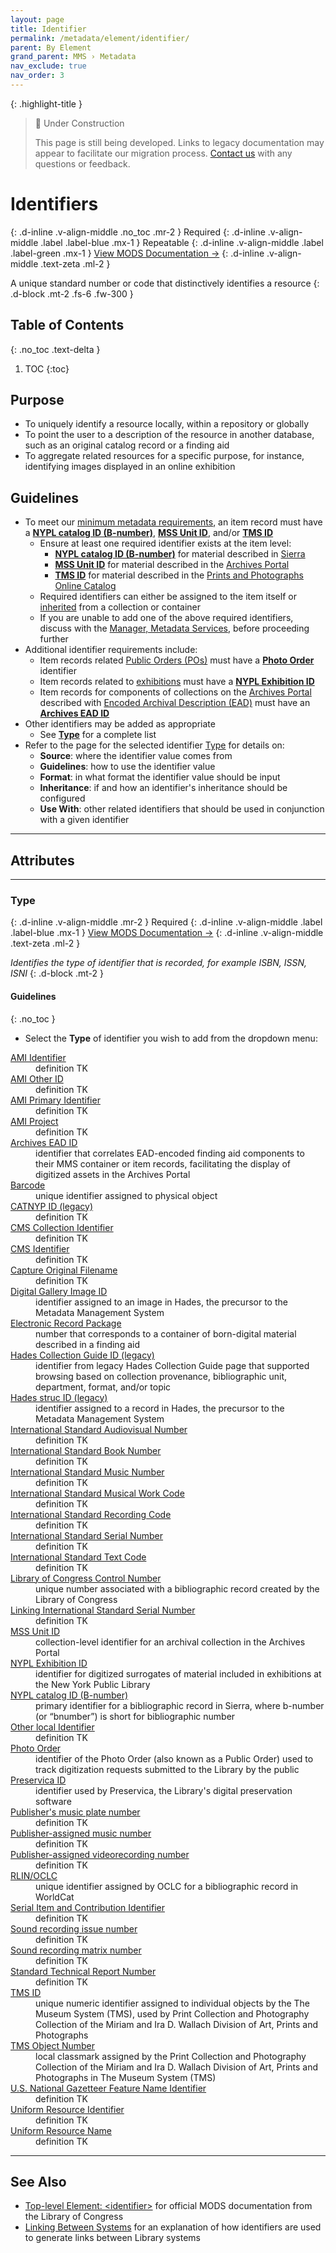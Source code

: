```yaml
---
layout: page
title: Identifier
permalink: /metadata/element/identifier/
parent: By Element
grand_parent: MMS › Metadata
nav_exclude: true
nav_order: 3
---
```


{: .highlight-title }
> 🚧 Under Construction
>
> This page is still being developed. Links to legacy documentation may appear to facilitate our migration process. [Contact us](/metadata-documentation/contact/) with any questions or feedback.

# Identifiers
{: .d-inline .v-align-middle .no_toc .mr-2 }
Required
{: .d-inline .v-align-middle .label .label-blue .mx-1 }
Repeatable
{: .d-inline .v-align-middle .label .label-green .mx-1 }
[View MODS Documentation →](https://www.loc.gov/standards/mods/userguide/identifier.html)
{: .d-inline .v-align-middle .text-zeta .ml-2 }

A unique standard number or code that distinctively identifies a resource
{: .d-block .mt-2 .fs-6 .fw-300 }

## Table of Contents
{: .no_toc .text-delta }

1. TOC
{:toc}

## Purpose
- To uniquely identify a resource locally, within a repository or globally
- To point the user to a description of the resource in another database, such as an original catalog record or a finding aid
- To aggregate related resources for a specific purpose, for instance, identifying images displayed in an online exhibition

## Guidelines
- To meet our [minimum metadata requirements](/metadata-documentation/metadata/guidelines/#minimum-metadata-requirements), an item record must have a [**NYPL catalog ID (B-number)**](/metadata-documentation/metadata/element/identifier/bnumber/), [**MSS Unit ID**](/metadata-documentation/metadata/element/identifier/mss-unit/), and/or [**TMS ID**](/metadata-documentation/metadata/element/identifier/tms/)
    - Ensure at least one required identifier exists at the item level:
        - [**NYPL catalog ID (B-number)**](/metadata-documentation/metadata/element/identifier/bnumber/) for material described in [Sierra](/metadata-documentation/resources/glossary/#sierra)
        - [**MSS Unit ID**](/metadata-documentation/metadata/element/identifier/mss-unit/) for material described in the [Archives Portal](/metadata-documentation/resources/glossary/#archives-portal)
        - [**TMS ID**](/metadata-documentation/metadata/element/identifier/tms/) for material described in the [Prints and Photographs Online Catalog](/metadata-documentation/resources/glossary/#prints-and-photographs-online-catalog)
    - Required identifiers can either be assigned to the item itself or [inherited](/metadata-documentation/metadata/guidelines/#inheritance) from a collection or container
    - If you are unable to add one of the above required identifiers, discuss with the [Manager, Metadata Services](/metadata-documentation/contact/), before proceeding further
- Additional identifier requirements include:
    - Item records related [Public Orders (POs)](/metadata-documentation/workflows/digitization/po/) must have a [**Photo Order**](/metadata-documentation/metadata/element/identifier/po/) identifier
    - Item records related to [exhibitions](/metadata-documentation/workflows/digitization/exhibitions/) must have a [**NYPL Exhibition ID**](/metadata-documentation/metadata/element/identifier/nypl-exhibition/)
    - Item records for components of collections on the [Archives Portal](/metadata-documentation/resources/glossary/#archives-portal) described with [Encoded Archival Description (EAD)](/metadata-documentation/resources/glossary/#encoded-archival-description) must have an [**Archives EAD ID**](/metadata-documentation/metadata/element/identifier/archives-ead/)
- Other identifiers may be added as appropriate
    - See [**Type**](#type) for a complete list
- Refer to the page for the selected identifier [Type](#type) for details on:
    - **Source**: where the identifier value comes from
    - **Guidelines**: how to use the identifier value
    - **Format**: in what format the identifier value should be input
    - **Inheritance**: if and how an identifier's inheritance should be configured
    - **Use With**: other related identifiers that should be used in conjunction with a given identifier

---

## Attributes

---

### Type
{: .d-inline .v-align-middle .mr-2 }
Required
{: .d-inline .v-align-middle .label .label-blue .mx-1 }
[View MODS Documentation →](https://www.loc.gov/standards/mods/userguide/identifier.html#type)
{: .d-inline .v-align-middle .text-zeta .ml-2 }

_Identifies the type of identifier that is recorded, for example ISBN, ISSN, ISNI_
{: .d-block .mt-2 }

#### Guidelines
{: .no_toc }
- Select the **Type** of identifier you wish to add from the dropdown menu:

<dl>

<dt><a href="/metadata-documentation/metadata/element/identifier/ami/">AMI Identifier</a></dt>
<dd>definition TK</dd>

<dt><a href="/metadata-documentation/metadata/element/identifier/ami-other/">AMI Other ID</a></dt>
<dd>definition TK</dd>

<dt><a href="/metadata-documentation/metadata/element/identifier/ami-primary/">AMI Primary Identifier</a></dt>
<dd>definition TK</dd>

<dt><a href="/metadata-documentation/metadata/element/identifier/ami-project/">AMI Project</a></dt>
<dd>definition TK</dd>

<dt><a href="/metadata-documentation/metadata/element/identifier/archives-ead/">Archives EAD ID</a></dt>
<dd>identifier that correlates EAD-encoded finding aid components to their MMS container or item records, facilitating the display of digitized assets in the Archives Portal</dd>

<dt><a href="/metadata-documentation/metadata/element/identifier/barcode/">Barcode</a></dt>
<dd>unique identifier assigned to physical object</dd>

<dt><a href="/metadata-documentation/metadata/element/identifier/catnyp/">CATNYP ID (legacy)</a></dt>
<dd>definition TK</dd>

<dt><a href="/metadata-documentation/metadata/element/identifier/cms-collection/">CMS Collection Identifier</a></dt>
<dd>definition TK</dd>

<dt><a href="/metadata-documentation/metadata/element/identifier/cms/">CMS Identifier</a></dt>
<dd>definition TK</dd>

<dt><a href="/metadata-documentation/metadata/element/identifier/capture-original-filename/">Capture Original Filename</a></dt>
<dd>definition TK</dd>

<dt><a href="/metadata-documentation/metadata/element/identifier/digital-gallery-image/">Digital Gallery Image ID</a></dt>
<dd>identifier assigned to an image in Hades, the precursor to the Metadata Management System</dd>

<dt><a href="/metadata-documentation/metadata/element/identifier/electronic-record-package/">Electronic Record Package</a></dt>
<dd>number that corresponds to a container of born-digital material described in a finding aid</dd>

<dt><a href="/metadata-documentation/metadata/element/identifier/hades-collection-guide/">Hades Collection Guide ID (legacy)</a></dt>
<dd>identifier from legacy Hades Collection Guide page that supported browsing based on collection provenance, bibliographic unit, department, format, and/or topic</dd>

<dt><a href="/metadata-documentation/metadata/element/identifier/hades-struc/">Hades struc ID (legacy)</a></dt>
<dd>identifier assigned to a record in Hades, the precursor to the Metadata Management System</dd>

<dt><a href="/metadata-documentation/metadata/element/identifier/isan/">International Standard Audiovisual Number</a></dt>
<dd>definition TK</dd>

<dt><a href="/metadata-documentation/metadata/element/identifier/isbn/">International Standard Book Number</a></dt>
<dd>definition TK</dd>

<dt><a href="/metadata-documentation/metadata/element/identifier/ismn/">International Standard Music Number</a></dt>
<dd>definition TK</dd>

<dt><a href="/metadata-documentation/metadata/element/identifier/ismwc/">International Standard Musical Work Code</a></dt>
<dd>definition TK</dd>

<dt><a href="/metadata-documentation/metadata/element/identifier/isrc/">International Standard Recording Code</a></dt>
<dd>definition TK</dd>

<dt><a href="/metadata-documentation/metadata/element/identifier/issn/">International Standard Serial Number</a></dt>
<dd>definition TK</dd>

<dt><a href="/metadata-documentation/metadata/element/identifier/istc/">International Standard Text Code</a></dt>
<dd>definition TK</dd>

<dt><a href="/metadata-documentation/metadata/element/identifier/lccn/">Library of Congress Control Number</a></dt>
<dd>unique number associated with a bibliographic record created by the Library of Congress</dd>

<dt><a href="/metadata-documentation/metadata/element/identifier/linking-issn/">Linking International Standard Serial Number</a></dt>
<dd>definition TK</dd>

<dt><a href="/metadata-documentation/metadata/element/identifier/mss-unit/">MSS Unit ID</a></dt>
<dd>collection-level identifier for an archival collection in the Archives Portal</dd>

<dt><a href="/metadata-documentation/metadata/element/identifier/nypl-exhibition/">NYPL Exhibition ID</a></dt>
<dd>identifier for digitized surrogates of material included in exhibitions at the New York Public Library</dd>

<dt><a href="/metadata-documentation/metadata/element/identifier/bnumber/">NYPL catalog ID (B-number)</a></dt>
<dd>primary identifier for a bibliographic record in Sierra, where b-number (or “bnumber”) is short for bibliographic number</dd>

<dt><a href="/metadata-documentation/metadata/element/identifier/other-local/">Other local Identifier</a></dt>
<dd>definition TK</dd>

<dt><a href="/metadata-documentation/metadata/element/identifier/po/">Photo Order</a></dt>
<dd>identifier of the Photo Order (also known as a Public Order) used to track digitization requests submitted to the Library by the public</dd>

<dt><a href="/metadata-documentation/metadata/element/identifier/preservica/">Preservica ID</a></dt>
<dd>identifier used by Preservica, the Library's digital preservation software</dd>

<dt><a href="/metadata-documentation/metadata/element/identifier/publishers-music-plate-number/">Publisher's music plate number</a></dt>
<dd>definition TK</dd>

<dt><a href="/metadata-documentation/metadata/element/identifier/publisher-assigned-music-number/">Publisher-assigned music number</a></dt>
<dd>definition TK</dd>

<dt><a href="/metadata-documentation/metadata/element/identifier/publisher-assigned-videorecording-number/">Publisher-assigned videorecording number</a></dt>
<dd>definition TK</dd>

<dt><a href="/metadata-documentation/metadata/element/identifier/rlin-oclc/">RLIN/OCLC</a></dt>
<dd>unique identifier assigned by OCLC for a bibliographic record in WorldCat</dd>

<dt><a href="/metadata-documentation/metadata/element/identifier/serial-item-and-contribution/">Serial Item and Contribution Identifier</a></dt>
<dd>definition TK</dd>

<dt><a href="/metadata-documentation/metadata/element/identifier/sound-recording-issue-number/">Sound recording issue number</a></dt>
<dd>definition TK</dd>

<dt><a href="/metadata-documentation/metadata/element/identifier/sound-recording-matrix-number/">Sound recording matrix number</a></dt>
<dd>definition TK</dd>

<dt><a href="/metadata-documentation/metadata/element/identifier/strn/">Standard Technical Report Number</a></dt>
<dd>definition TK</dd>

<dt><a href="/metadata-documentation/metadata/element/identifier/tms/">TMS ID</a></dt>
<dd>unique numeric identifier assigned to individual objects by the The Museum System (TMS), used by Print Collection and Photography Collection of the Miriam and Ira D. Wallach Division of Art, Prints and Photographs</dd>

<dt><a href="/metadata-documentation/metadata/element/identifier/tms-object-number/">TMS Object Number</a></dt>
<dd>local classmark assigned by the Print Collection and Photography Collection of the Miriam and Ira D. Wallach Division of Art, Prints and Photographs in The Museum System (TMS)</dd>

<dt><a href="/metadata-documentation/metadata/element/identifier/us-national-gazetteer-feature-name-identifier/">U.S. National Gazetteer Feature Name Identifier</a></dt>
<dd>definition TK</dd>

<dt><a href="/metadata-documentation/metadata/element/identifier/uniform-resource/">Uniform Resource Identifier</a></dt>
<dd>definition TK</dd>

<dt><a href="/metadata-documentation/metadata/element/identifier/uniform-resource-name/">Uniform Resource Name</a></dt>
<dd>definition TK</dd>

</dl>

---

## See Also
- [Top-level Element: &lt;identifier&gt;](https://www.loc.gov/standards/mods/userguide/identifier.html) for official MODS documentation from the Library of Congress
- [Linking Between Systems](/metadata-documentation/workflows/linking/) for an explanation of how identifiers are used to generate links between Library systems
